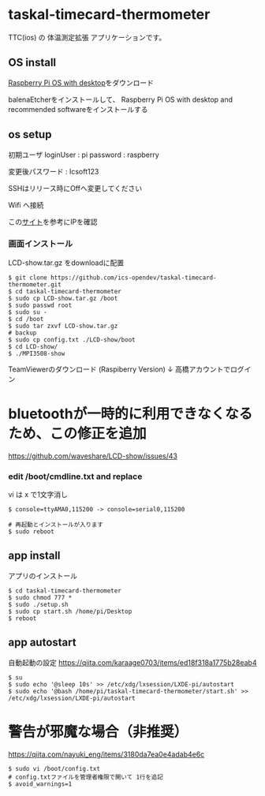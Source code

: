 taskal-timecard-thermometer
===

TTC(ios) の 体温測定拡張 アプリケーションです。

## OS install

[Raspberry Pi OS with desktop](https://www.raspberrypi.org/software/)をダウンロード

balenaEtcherをインストールして、
Raspberry Pi OS with desktop and recommended softwareをインストールする

## os setup

初期ユーザ
 loginUser : pi
 password  : raspberry

変更後パスワード : Icsoft123

SSHはリリース時にOffへ変更してください

Wifi へ接続

この[サイト](http://www.openspc2.org/reibun/RaspberryPI/OS/Raspbian/etc/0002/index.html)を参考にIPを確認


### 画面インストール

LCD-show.tar.gz をdownloadに配置

```
$ git clone https://github.com/ics-opendev/taskal-timecard-thermometer.git
$ cd taskal-timecard-thermometer
$ sudo cp LCD-show.tar.gz /boot
$ sudo passwd root
$ sudo su -
$ cd /boot
$ sudo tar zxvf LCD-show.tar.gz
# backup
$ sudo cp config.txt ./LCD-show/boot
$ cd LCD-show/
$ ./MPI3508-show
```

TeamViewerのダウンロード (Raspiberry Version)
↓
高橋アカウントでログイン

# bluetoothが一時的に利用できなくなるため、この修正を追加
https://github.com/waveshare/LCD-show/issues/43

### edit /boot/cmdline.txt and replace

vi は x で1文字消し

```
$ console=ttyAMA0,115200 -> console=serial0,115200
```


```
# 再起動とインストールが入ります
$ sudo reboot
```


## app install

アプリのインストール
```
$ cd taskal-timecard-thermometer
$ sudo chmod 777 *
$ sudo ./setup.sh
$ sudo cp start.sh /home/pi/Desktop
$ reboot
```

## app autostart

自動起動の設定
https://qiita.com/karaage0703/items/ed18f318a1775b28eab4

```
$ su
$ sudo echo '@sleep 10s' >> /etc/xdg/lxsession/LXDE-pi/autostart
$ sudo echo '@bash /home/pi/taskal-timecard-thermometer/start.sh' >> /etc/xdg/lxsession/LXDE-pi/autostart
```

# 警告が邪魔な場合（非推奨）
https://qiita.com/nayuki_eng/items/3180da7ea0e4adab4e6c

```
$ sudo vi /boot/config.txt
# config.txtファイルを管理者権限で開いて 1行を追記
$ avoid_warnings=1
```